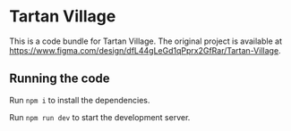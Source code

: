 
  # Tartan Village

  This is a code bundle for Tartan Village. The original project is available at https://www.figma.com/design/dfL44gLeGd1qPprx2GfRar/Tartan-Village.

  ## Running the code

  Run `npm i` to install the dependencies.

  Run `npm run dev` to start the development server.
  